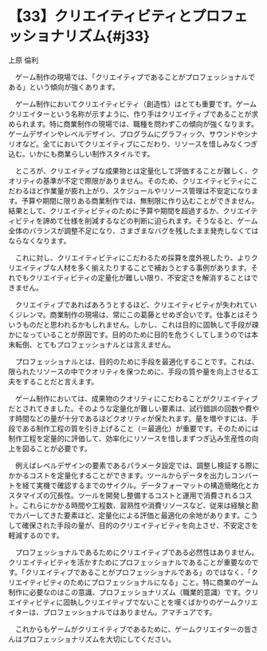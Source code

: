 # 【33】クリエイティビティとプロフェッショナリズム{#j33}

<div class="author">上原 倫利</div>

　ゲーム制作の現場では、「クリエイティブであることがプロフェッショナルである」という傾向が強くあります。

　ゲーム制作においてクリエイティビティ（創造性）はとても重要です。ゲームクリエイターという名称が示すように、作り手はクリエイティブであることが求められます。特に商業制作の現場では、職種を問わずこの傾向が強くなります。ゲームデザインやレベルデザイン、プログラムにグラフィック、サウンドやシナリオなど。全てにおいてクリエイティブにこだわり、リソースを惜しみなくつぎ込む。いかにも商業らしい制作スタイルです。

　ところが、クリエイティブな成果物とは定量化して評価することが難しく、クオリティの基準が不定で際限がありません。そのため、クリエイティビティにこだわるほど作業量が膨れ上がり、スケジュールやリソース管理は不安定になります。予算や期間に限りある商業制作では、無制限に作り込むことができません。結果として、クリエイティビティのために予算や期間を超過するか、クリエイティビティを諦めて仕様を削減するなどの判断に迫られます。そうなると、ゲーム全体のバランスが調整不足になり、さまざまなバグを残したまま発売しなくてはならなくなります。

　これに対し、クリエイティビティにこだわるため採算を度外視したり、よりクリエイティブな人材を多く揃えたりすることで補おうとする事例があります。それでもクリエイティビティの定量化が難しい限り、不安定さを解消することはできません。

　クリエイティブであればあろうとするほど、クリエイティビティが失われていくジレンマ。商業制作の現場は、常にこの葛藤とせめぎ合いです。仕事とはそういうものだと思われるかもしれません。しかし、これは目的に固執して手段が疎かになっていることが原因です。目的のために目的を危うくしてしまうのでは本末転倒、とてもプロフェッショナルとは言えません。

　プロフェッショナルとは、目的のために手段を最適化することです。これは、限られたリソースの中でクオリティを保つために、手段の質や量を向上させる工夫をすることだと言えます。

　ゲーム制作においては、成果物のクオリティにこだわることがクリエイティブだとされてきました。そのような定量化が難しい要素は、試行錯誤の回数や費やす時間などの量が十分であるほどクオリティが保たれます。量を増やすには、手段である制作工程の質を引き上げること（＝最適化）が重要です。そのためには制作工程を定量的に評価して、効率化にリソースを惜しまずつぎ込み生産性の向上を図ることが必要です。

　例えばレベルデザインの要素であるパラメータ設定では、調整し検証する際にかかるコストを定量化することができます。ツールからデータを出力しコンバートを経て実機で確認するまでのサイクル。データフォーマットの構造簡略化とカスタマイズの冗長性。ツールを開発し整備するコストと運用で消費されるコスト。これらにかかる時間や工程数、習熟性や消費リソースなど、従来は経験と勘でカバーしてきた要素ほど、定量化による評価と最適化の余地があります。こうして確保された手段の量が、目的のクリエイティビティを向上させ、不安定さを軽減するのです。

　プロフェッショナルであるためにクリエイティブである必然性はありません。クリエイティビティを活かすためにプロフェッショナルであることが重要なのです。「クリエイティブであることがプロフェッショナルである」のではなく、「クリエイティビティのためにプロフェッショナルになる」こと。特に商業のゲーム制作に必要なのはこの意識、プロフェッショナリズム（職業的意識）です。クリエイティビティに固執しクリエイティブでないことを嘆くばかりのゲームクリエイターは、プロフェッショナルではありません。アマチュアです。

　これからもゲームがクリエイティブであるために、ゲームクリエイターの皆さんはプロフェッショナリズムを大切にしてください。
